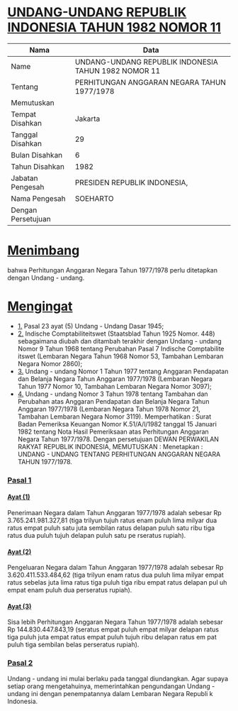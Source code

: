 # [UNDANG-UNDANG REPUBLIK INDONESIA TAHUN 1982 NOMOR 11](http://example.org/legal/peraturan/uu/1982/11)

| Nama | Data |
| ------ | ----- |
|Name|UNDANG-UNDANG REPUBLIK INDONESIA TAHUN 1982 NOMOR 11|
|Tentang| PERHITUNGAN ANGGARAN NEGARA TAHUN 1977/1978|
|Memutuskan||
|Tempat Disahkan|Jakarta|
|Tanggal Disahkan|29|
|Bulan Disahkan|6|
|Tahun Disahkan|1982|
|Jabatan Pengesah|PRESIDEN REPUBLIK INDONESIA,|
|Nama Pengesah|SOEHARTO|
|Dengan Persetujuan||
# [Menimbang](http://example.org/legal/peraturan/uu/1982/11/menimbang)
bahwa Perhitungan Anggaran Negara Tahun 1977/1978 perlu ditetapkan dengan Undang - undang.
# [Mengingat](http://example.org/legal/peraturan/uu/1982/11/mengingat)

* [1.](http://example.org/legal/peraturan/uu/1982/11/mengingat/huruf/0001) Pasal 23 ayat (5) Undang - Undang Dasar 1945;
* [2.](http://example.org/legal/peraturan/uu/1982/11/mengingat/huruf/0002) Indische Comptabiliteitswet (Staatsblad Tahun 1925 Nomor. 448) sebagaimana diubah dan ditambah terakhir dengan Undang - undang Nomor 9 Tahun 1968 tentang Perubahan Pasal 7 Indische Comptabilite itswet (Lembaran Negara Tahun 1968 Nomor 53, Tambahan Lembaran Negara Nomor 2860);
* [3.](http://example.org/legal/peraturan/uu/1982/11/mengingat/huruf/0003) Undang - undang Nomor 1 Tahun 1977 tentang Anggaran Pendapatan dan Belanja Negara Tahun Anggaran 1977/1978 (Lembaran Negara Tahun 1977 Nomor 10, Tambahan Lembaran Negara Nomor 3097);
* [4.](http://example.org/legal/peraturan/uu/1982/11/mengingat/huruf/0004) Undang - undang Nomor 3 Tahun 1978 tentang Tambahan dan Perubahan atas Anggaran Pendapatan dan Belanja Negara Tahun Anggaran 1977/1978 (Lembaran Negara Tahun 1978 Nomor 21, Tambahan Lembaran Negara Nomor 3119). Memperhatikan : Surat Badan Pemeriksa Keuangan Nomor K.51/A/l/1982 tanggal 15 Januari 1982 tentang Nota Hasil Pemeriksaan atas Perhitungan Anggaran Negara Tahun 1977/1978. Dengan persetujuan DEWAN PERWAKILAN RAKYAT REPUBLIK INDONESIA, MEMUTUSKAN : Menetapkan : UNDANG - UNDANG TENTANG PERHITUNGAN ANGGARAN NEGARA TAHUN 1977/1978.

### [Pasal 1](http://example.org/legal/peraturan/uu/1982/11/pasal/0001)

#### [Ayat (1)](http://example.org/legal/peraturan/uu/1982/11/pasal/0001/versi/19820629/ayat/0001)
Penerimaan Negara dalam Tahun Anggaran 1977/1978 adalah sebesar Rp 3.765.241.981.327,81 (tiga trilyun tujuh ratus enam puluh lima milyar dua ratus empat puluh satu juta sembilan ratus delapan puluh satu ribu tiga ratus dua puluh tujuh delapan puluh satu pe rseratus rupiah).

#### [Ayat (2)](http://example.org/legal/peraturan/uu/1982/11/pasal/0001/versi/19820629/ayat/0002)
Pengeluaran Negara dalam Tahun Anggaran 1977/1978 adalah sebesar Rp 3.620.411.533.484,62 (tiga trilyun enam ratus dua puluh lima milyar empat ratus sebelas juta lima ratus tiga puluh tiga ribu empat ratus delapan pul uh empat enam puluh dua perseratus rupiah).

#### [Ayat (3)](http://example.org/legal/peraturan/uu/1982/11/pasal/0001/versi/19820629/ayat/0003)
Sisa lebih Perhitungan Anggaran Negara Tahun 1977/1978 adalah sebesar Rp 144.830.447.843,19 (seratus empat puluh empat milyar delapan ratus tiga puluh juta empat ratus empat puluh tujuh ribu delapan ratus em pat puluh tiga sembilan belas perseratus rupiah).


### [Pasal 2](http://example.org/legal/peraturan/uu/1982/11/pasal/0002)
Undang - undang ini mulai berlaku pada tanggal diundangkan. Agar supaya setiap orang mengetahuinya, memerintahkan pengundangan Undang - undang ini dengan penempatannya dalam Lembaran Negara Republi k Indonesia.
